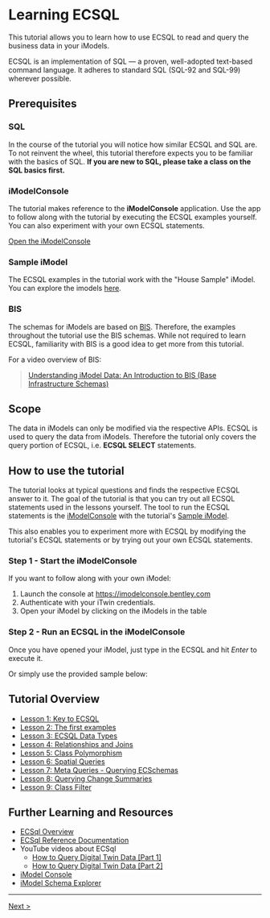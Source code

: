 # Learning ECSQL

This tutorial allows you to learn how to use ECSQL to read and query the business data in your iModels.

ECSQL is an implementation of SQL — a proven, well-adopted text-based command language. It adheres to
standard SQL (SQL-92 and SQL-99) wherever possible.

## Prerequisites

### SQL

In the course of the tutorial you will notice how similar ECSQL and SQL are. To not reinvent the wheel, this tutorial therefore expects you to be familiar with the basics of SQL. **If you are new to SQL, please take a class on the SQL basics first.**

### iModelConsole

The tutorial makes reference to the **iModelConsole** application. Use the app to follow along with the tutorial by executing the ECSQL examples yourself. You can also experiment with your own ECSQL statements.

[Open the iModelConsole](https://imodelconsole.bentley.com/)

### Sample iModel

The ECSQL examples in the tutorial work with the "House Sample" iModel. You can explore the imodels [here](https://itwinjs.org/sample-showcase/).

### BIS

The schemas for iModels are based on [BIS](../../bis/index.md). Therefore, the examples throughout the tutorial use the BIS schemas. While not required to learn ECSQL, familiarity with BIS is a good idea to get more from this tutorial.

For a video overview of BIS:
> [Understanding iModel Data: An Introduction to BIS (Base Infrastructure Schemas)](https://www.youtube.com/watch?v=PqMkgBysQgg&list=PL6YCKeNfXXd9GjLi9ICRb0pACkR0OHTEH&index=6)

## Scope

The data in iModels can only be modified via the respective APIs. ECSQL is used to query the data from iModels. Therefore the tutorial only covers the query portion of ECSQL, i.e. **ECSQL SELECT** statements.

## How to use the tutorial

The tutorial looks at typical questions and finds the respective ECSQL answer to it. The goal of the tutorial is that you can try out all ECSQL statements used in the lessons yourself. The tool to run the ECSQL statements is the [iModelConsole](#imodelconsole) with the tutorial's [Sample iModel](#sample-imodel).

This also enables you to experiment more with ECSQL by modifying the tutorial's ECSQL statements or by trying out your own ECSQL statements.

### Step 1 - Start the iModelConsole

If you want to follow along with your own iModel:

1. Launch the console at <https://imodelconsole.bentley.com>
2. Authenticate with your iTwin credentials.
3. Open your iModel by clicking on the iModels in the table

### Step 2 - Run an ECSQL in the iModelConsole

Once you have opened your iModel, just type in the ECSQL and hit _Enter_ to execute it.

Or simply use the provided sample below:

## Tutorial Overview

- [Lesson 1: Key to ECSQL](./KeyToECSQL.md)
- [Lesson 2: The first examples](./FirstExamples.md)
- [Lesson 3: ECSQL Data Types](./ECSQLDataTypes.md)
- [Lesson 4: Relationships and Joins](./Joins.md)
- [Lesson 5: Class Polymorphism](./PolymorphicQueries.md)
- [Lesson 6: Spatial Queries](./SpatialQueries.md)
- [Lesson 7: Meta Queries - Querying ECSchemas](./MetaQueries.md)
- [Lesson 8: Querying Change Summaries](./ChangeSummaryQueries.md)
- [Lesson 9: Class Filter](./ClassFilter.md)

## Further Learning and Resources

- [ECSql Overview](../ECSQL.md)
- [ECSql Reference Documentation](../ECSqlReference/index.md)
- YouTube videos about ECSql
  - [How to Query Digital Twin Data [Part 1]](https://www.youtube.com/watch?v=vmQIi6RRyv8&list=PL6YCKeNfXXd9VFzTF-NSeN_l5vB7OTWR6&index=2)
  - [How to Query Digital Twin Data [Part 2]](https://www.youtube.com/watch?v=aftgWdPlx1s&list=PL6YCKeNfXXd9VFzTF-NSeN_l5vB7OTWR6&index=2)
- [iModel Console](https://imodelconsole.bentley.com)
- [iModel Schema Explorer](https://imodelschemaeditor.bentley.com)

---

[Next >](./KeyToECSQL.md)
